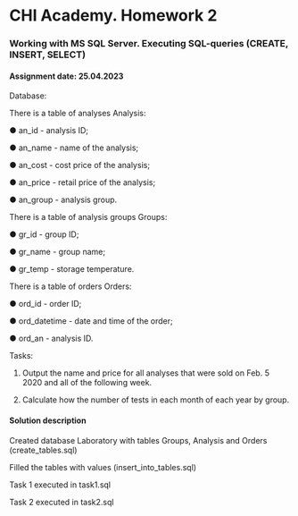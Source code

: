 # CHI Academy. Homework 2

### Working with MS SQL Server. Executing SQL-queries (CREATE, INSERT, SELECT)

#### Assignment date: 25.04.2023

Database:

There is a table of analyses Analysis:

● an_id - analysis ID;

● an_name - name of the analysis;

● an_cost - cost price of the analysis;

● an_price - retail price of the analysis;

● an_group - analysis group.


There is a table of analysis groups Groups:

● gr_id - group ID;

● gr_name - group name;

● gr_temp - storage temperature.


There is a table of orders Orders:

● ord_id - order ID;

● ord_datetime - date and time of the order;

● ord_an - analysis ID.

Tasks:

1. Output the name and price for all analyses that were sold on Feb. 5 2020 and all of the following week.

2. Calculate how the number of tests in each month of each year by group.


#### Solution description

Created database Laboratory with tables Groups, Analysis and Orders (create_tables.sql)

Filled the tables with values (insert_into_tables.sql)

Task 1 executed in task1.sql

Task 2 executed in task2.sql



